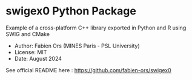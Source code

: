 # swigex0 Python Package

Example of a cross-platform C++ library exported in Python and R using SWIG and CMake

* Author: Fabien Ors (MINES Paris - PSL University) 
* License: MIT
* Date: August 2024

See official README here : https://github.com/fabien-ors/swigex0